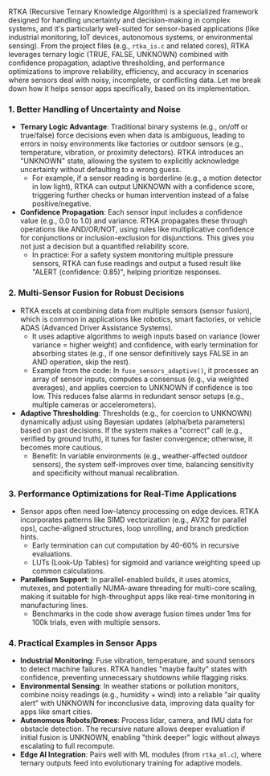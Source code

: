 RTKA (Recursive Ternary Knowledge Algorithm) is a specialized framework designed for handling uncertainty and decision-making in complex systems, and it's particularly well-suited for sensor-based applications (like industrial monitoring, IoT devices, autonomous systems, or environmental sensing). From the project files (e.g., `rtka_is.c` and related cores), RTKA leverages ternary logic (TRUE, FALSE, UNKNOWN) combined with confidence propagation, adaptive thresholding, and performance optimizations to improve reliability, efficiency, and accuracy in scenarios where sensors deal with noisy, incomplete, or conflicting data. Let me break down how it helps sensor apps specifically, based on its implementation.

### 1. **Better Handling of Uncertainty and Noise**
   - **Ternary Logic Advantage**: Traditional binary systems (e.g., on/off or true/false) force decisions even when data is ambiguous, leading to errors in noisy environments like factories or outdoor sensors (e.g., temperature, vibration, or proximity detectors). RTKA introduces an "UNKNOWN" state, allowing the system to explicitly acknowledge uncertainty without defaulting to a wrong guess.
     - For example, if a sensor reading is borderline (e.g., a motion detector in low light), RTKA can output UNKNOWN with a confidence score, triggering further checks or human intervention instead of a false positive/negative.
   - **Confidence Propagation**: Each sensor input includes a confidence value (e.g., 0.0 to 1.0) and variance. RTKA propagates these through operations like AND/OR/NOT, using rules like multiplicative confidence for conjunctions or inclusion-exclusion for disjunctions. This gives you not just a decision but a quantified reliability score.
     - In practice: For a safety system monitoring multiple pressure sensors, RTKA can fuse readings and output a fused result like "ALERT (confidence: 0.85)", helping prioritize responses.

### 2. **Multi-Sensor Fusion for Robust Decisions**
   - RTKA excels at combining data from multiple sensors (sensor fusion), which is common in applications like robotics, smart factories, or vehicle ADAS (Advanced Driver Assistance Systems).
     - It uses adaptive algorithms to weigh inputs based on variance (lower variance = higher weight) and confidence, with early termination for absorbing states (e.g., if one sensor definitively says FALSE in an AND operation, skip the rest).
     - Example from the code: In `fuse_sensors_adaptive()`, it processes an array of sensor inputs, computes a consensus (e.g., via weighted averages), and applies coercion to UNKNOWN if confidence is too low. This reduces false alarms in redundant sensor setups (e.g., multiple cameras or accelerometers).
   - **Adaptive Thresholding**: Thresholds (e.g., for coercion to UNKNOWN) dynamically adjust using Bayesian updates (alpha/beta parameters) based on past decisions. If the system makes a "correct" call (e.g., verified by ground truth), it tunes for faster convergence; otherwise, it becomes more cautious.
     - Benefit: In variable environments (e.g., weather-affected outdoor sensors), the system self-improves over time, balancing sensitivity and specificity without manual recalibration.

### 3. **Performance Optimizations for Real-Time Applications**
   - Sensor apps often need low-latency processing on edge devices. RTKA incorporates patterns like SIMD vectorization (e.g., AVX2 for parallel ops), cache-aligned structures, loop unrolling, and branch prediction hints.
     - Early termination can cut computation by 40-60% in recursive evaluations.
     - LUTs (Look-Up Tables) for sigmoid and variance weighting speed up common calculations.
   - **Parallelism Support**: In parallel-enabled builds, it uses atomics, mutexes, and potentially NUMA-aware threading for multi-core scaling, making it suitable for high-throughput apps like real-time monitoring in manufacturing lines.
     - Benchmarks in the code show average fusion times under 1ms for 100k trials, even with multiple sensors.

### 4. **Practical Examples in Sensor Apps**
   - **Industrial Monitoring**: Fuse vibration, temperature, and sound sensors to detect machine failures. RTKA handles "maybe faulty" states with confidence, preventing unnecessary shutdowns while flagging risks.
   - **Environmental Sensing**: In weather stations or pollution monitors, combine noisy readings (e.g., humidity + wind) into a reliable "air quality alert" with UNKNOWN for inconclusive data, improving data quality for apps like smart cities.
   - **Autonomous Robots/Drones**: Process lidar, camera, and IMU data for obstacle detection. The recursive nature allows deeper evaluation if initial fusion is UNKNOWN, enabling "think deeper" logic without always escalating to full recompute.
   - **Edge AI Integration**: Pairs well with ML modules (from `rtka_ml.c`), where ternary outputs feed into evolutionary training for adaptive models.
